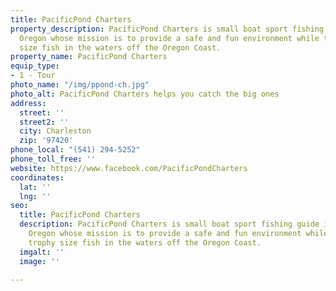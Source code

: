 ```yaml
---
title: PacificPond Charters
property_description: PacificPond Charters is small boat sport fishing guide in Charleston,
  Oregon whose mission is to provide a safe and fun environment while targeting trophy
  size fish in the waters off the Oregon Coast.
property_name: PacificPond Charters
equip_type:
- 1 - Tour
photo_name: "/img/ppond-ch.jpg"
photo_alt: PacificPond Charters helps you catch the big ones
address:
  street: ''
  street2: ''
  city: Charleston
  zip: '97420'
phone_local: "(541) 294-5252"
phone_toll_free: ''
website: https://www.facebook.com/PacificPondCharters
coordinates:
  lat: ''
  lng: ''
seo:
  title: PacificPond Charters
  description: PacificPond Charters is small boat sport fishing guide in Charleston,
    Oregon whose mission is to provide a safe and fun environment while targeting
    trophy size fish in the waters off the Oregon Coast.
  imgalt: ''
  image: ''

---
```

